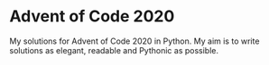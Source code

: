 # **Advent of Code 2020**

My solutions for Advent of Code 2020 in Python.
My aim is to write solutions as elegant, readable and Pythonic as possible.